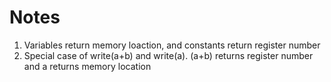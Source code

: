 # Notes
1. Variables return memory loaction, and constants return register number
2. Special case of write(a+b) and write(a). (a+b) returns register number and a returns memory location
